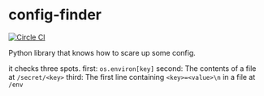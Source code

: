 # config-finder

[![Circle CI](https://circleci.com/gh/OAODEV/config-finder.svg?style=svg)](https://circleci.com/gh/OAODEV/config-finder)

Python library that knows how to scare up some config.

it checks three spots.
first:  `os.environ[key]`
second: The contents of a file at `/secret/<key>`
third: The first line containing `<key>=<value>\n` in a file at `/env`
